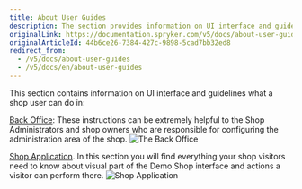 ```yaml
---
title: About User Guides
description: The section provides information on UI interface and guidelines a user can perform in the Back Office and Storefront.
originalLink: https://documentation.spryker.com/v5/docs/about-user-guides
originalArticleId: 44b6ce26-7384-427c-9898-5cad7bb32ed8
redirect_from:
  - /v5/docs/about-user-guides
  - /v5/docs/en/about-user-guides
---
```


This section contains information on UI interface and guidelines what a shop user can do in:

[Back Office](https://documentation.spryker.com/v5/docs/en/v4/the-back-office-overview): These instructions can be extremely helpful to the Shop Administrators and shop owners who are responsible for configuring the administration area of the shop.
![The Back Office](https://spryker.s3.eu-central-1.amazonaws.com/docs/User+Guides/the-back-office.png)

[Shop Application](https://documentation.spryker.com/v5/docs/en/v4/about-user-guides). In this section you will find everything your shop visitors need to know about visual part of the Demo Shop interface and actions a visitor can perform there.
![Shop Application](https://spryker.s3.eu-central-1.amazonaws.com/docs/User+Guides/shop-application.png)
